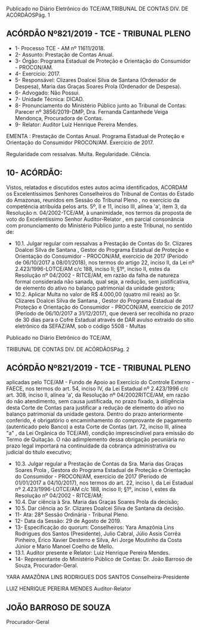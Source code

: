 Publicado  no  Diário  Eletrônico do TCE/AM,TRIBUNAL DE CONTAS DIV. DE ACÓRDÃOSPág. 1

## ACÓRDÃO Nº821/2019 - TCE - TRIBUNAL PLENO

- 1- Processo TCE - AM nº 11611/2018.
- 2- Assunto: Prestação de Contas Anual.
- 3- Órgão: Programa Estadual de Proteção e Orientação do Consumidor - PROCON/AM.
- 4- Exercício: 2017.
- 5- Responsável: Clizares Doalcei Silva de Santana (Ordenador de Despesa), Maria das Graças Soares Prola (Ordenador de Despesa).
- 6- Advogado: Não Possui.
- 7- Unidade Técnica: DICAD.
- 8- Pronunciamento  do  Ministério  Público  junto  ao  Tribunal  de  Contas: Parecer  nº 3856/2019-DMP,  Dra. Fernanda Cantanhede  Veiga Mendonça,  Procuradora de Contas.
- 9- Relator: Auditor Luiz Henrique Pereira Mendes.

EMENTA : Prestação  de  Contas  Anual.  Programa Estadual de Proteção e Orientação do Consumidor PROCON/AM. Exercício de 2017.

Regularidade  com  ressalvas.  Multa.  Regularidade. Ciência.

## 10-  ACÓRDÃO:

Vistos, relatados e discutidos estes autos acima identificados, ACORDAM os Excelentíssimos Senhores Conselheiros do Tribunal de Contas do Estado do Amazonas, reunidos em Sessão do Tribunal Pleno , no exercício da competência atribuída pelos arts. 5º, II e 11, inciso III, alínea 'a', item 3, da Resolução n. 04/2002-TCE/AM, à unanimidade, nos  termos  da  proposta  de  voto  do  Excelentíssimo  Senhor  Auditor-Relator ,  em  parcial consonância com pronunciamento do Ministério Público junto a este Tribunal, no sentido de:

- 10.1. Julgar regular com ressalvas a Prestação de Contas do Sr. Clizares Doalcei Silva de Santana , Gestor do Programa Estadual de Proteção e  Orientação  do  Consumidor  -  PROCON/AM,  exercício  de  2017 (Período de 06/10/2017 a 08/01/2018), nos termos do artigo 22, inciso II,  da  Lei  nº  2.423/1996-LOTCE/AM  c/c  188,  inciso  II;  §1º,  inciso  II, estes  da  Resolução  nº  04/2002  -  RITCE/AM,  em  razão  da  falha  de natureza  formal  considerada  não  sanada,  qual  seja,  a  redução,  sem justificativa,  de  elemento  do  ativo  no  balanço  patrimonial  da  unidade gestora;
- 10.2. Aplicar  Multa no  valor  de R$ 4.000,00 (quatro  mil  reais)  ao Sr. Clizares Doalcei Silva de Santana , Gestor do Programa Estadual de Proteção  e  Orientação  do  Consumidor  -  PROCON/AM,  exercício  de 2017 (Período de 06/10/2017 a 31/12/2017), que deverá ser recolhida no  prazo  de 30  dias para  o  Cofre  Estadual  através  de  DAR  avulso extraído do sítio eletrônico da SEFAZ/AM, sob o código 5508 - Multas

Publicado  no  Diário  Eletrônico do TCE/AM,

TRIBUNAL DE CONTAS DIV. DE ACÓRDÃOSPág. 2

## ACÓRDÃO Nº821/2019 - TCE - TRIBUNAL PLENO

aplicadas  pelo  TCE/AM  -  Fundo  de  Apoio  ao  Exercício  do  Controle Externo - FAECE, nos termos do art. 54, inciso IV, da Lei Estadual nº 2.423/1996 c/c art. 308, inciso II, alínea 'a', da Resolução nº 04/2002RITCE/AM, em razão do não atendimento, sem causa justificada,  no prazo  fixado,  à  diligência  desta  Corte  de  Contas  para  justificar  a redução  de  elemento  do  ativo  no  balanço  patrimonial  da  unidade gestora.  Dentro  do  prazo  anteriormente  conferido,  é  obrigatório  o encaminhamento  do  comprovante  de  pagamento  (autenticado  pelo Banco) a esta Corte de Contas (art. 72, inciso III, alínea "a"  ,  da  Lei Orgânica  do  TCE/AM),  condição  imprescindível  para  emissão  do Termo de Quitação. O não adimplemento dessa obrigação pecuniária no prazo legal importará na continuidade da cobrança administrativa ou judicial do título executivo;

- 10.3. Julgar  regular a  Prestação  de  Contas  da Sra. Maria  das  Graças Soares Prola , Gestora do Programa Estadual de Proteção e Orientação do Consumidor - PROCON/AM, exercício de 2017 (Período de  01/01/2017  a  04/10/2017),  nos  termos  do  art.  22,  inciso  I,  da  Lei Estadual  nº  2.423/1996-LOTCE/AM  c/c  188,  inciso  II;  §1º,  inciso  I, estes da Resolução nº 04/2002 - RITCE/AM;
- 10.4. Dar ciência à Sra. Maria das Graças Soares Prola da decisão;
- 10.5. Dar ciência ao Sr. Clizares Doalcei Silva de Santana da decisão.
- 11-  Ata: 28ª Sessão Ordinária - Tribunal Pleno.
- 12-  Data da Sessão: 29 de Agosto de 2019.
- 13-  Especificação  do  quorum: Conselheiros: Yara  Amazônia  Lins  Rodrigues  dos Santos (Presidente), Julio Cabral, Júlio Assis Corrêa Pinheiro, Érico Xavier Desterro e Silva, Ari Jorge Moutinho da Costa Júnior e Mario Manoel Coelho de Mello.
- 13.1. Auditor presente e Relator: Luiz Henrique Pereira Mendes.
- 14-  Representante  do  Ministério  Público  de  Contas: Dr. João  Barroso  de  Souza, Procurador-Geral.

YARA AMAZÔNIA LINS RODRIGUES DOS SANTOS Conselheira-Presidente

LUIZ HENRIQUE PEREIRA MENDES Auditor-Relator

## JOÃO BARROSO DE SOUZA

Procurador-Geral